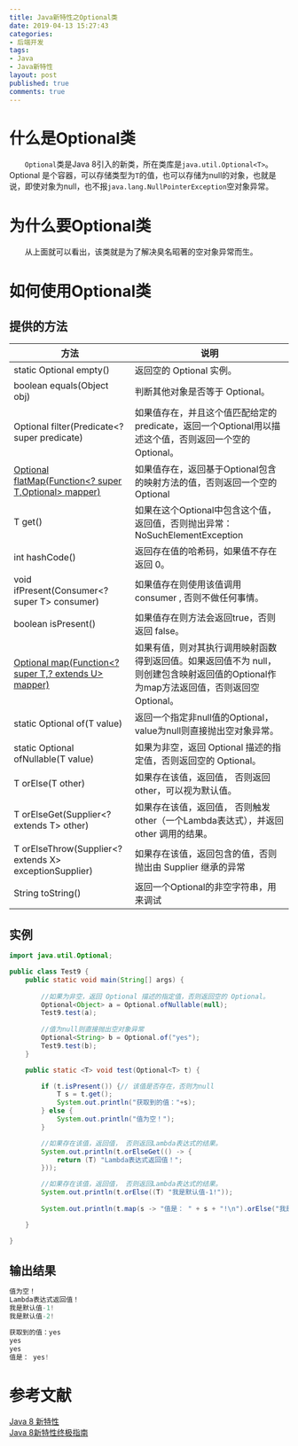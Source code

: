 ```yaml
---
title: Java新特性之Optional类
date: 2019-04-13 15:27:43
categories:
- 后端开发
tags:
- Java
- Java新特性
layout: post
published: true
comments: true
---
```


# 什么是Optional类

&emsp;&emsp;`Optional`类是Java 8引入的新类，所在类库是`java.util.Optional<T>`。Optional  是个容器，可以存储类型为`T`的值，也可以存储为null的对象，也就是说，即使对象为null，也不报`java.lang.NullPointerException`空对象异常。   

# 为什么要Optional类

&emsp;&emsp;从上面就可以看出，该类就是为了解决臭名昭著的空对象异常而生。  

<!-- more -->

# 如何使用Optional类

## 提供的方法

| 方法 | 说明 |
| ---- | ------------------------------------------------------------ |
| static <T> Optional<T> empty()    | 返回空的 Optional 实例。   |
| boolean equals(Object obj)    | 判断其他对象是否等于 Optional。 |
| Optional<T> filter(Predicate<? super <T> predicate)   | 如果值存在，并且这个值匹配给定的 predicate，返回一个Optional用以描述这个值，否则返回一个空的Optional。 |
| <U> Optional<U> flatMap(Function<? super T,Optional<U>> mapper)    | 如果值存在，返回基于Optional包含的映射方法的值，否则返回一个空的Optional |
| T get()    | 如果在这个Optional中包含这个值，返回值，否则抛出异常：NoSuchElementException |
| int hashCode()    | 返回存在值的哈希码，如果值不存在 返回 0。  |
| void ifPresent(Consumer<? super T> consumer)    | 如果值存在则使用该值调用 consumer , 否则不做任何事情。 |
| boolean isPresent()    | 如果值存在则方法会返回true，否则返回 false。 |
| <U>Optional<U> map(Function<? super T,? extends U> mapper)    | 如果有值，则对其执行调用映射函数得到返回值。如果返回值不为 null，则创建包含映射返回值的Optional作为map方法返回值，否则返回空Optional。 |
|  static <T> Optional<T> of(T value)   |返回一个指定非null值的Optional，value为null则直接抛出空对象异常。 |
|  static <T> Optional<T> ofNullable(T value)   |如果为非空，返回 Optional 描述的指定值，否则返回空的 Optional。 |
| T orElse(T other)   | 如果存在该值，返回值， 否则返回 other，可以视为默认值。 |
| T orElseGet(Supplier<? extends T> other)   | 如果存在该值，返回值， 否则触发 other（一个Lambda表达式），并返回 other 调用的结果。 |
|  <X extends Throwable> T orElseThrow(Supplier<? extends X> exceptionSupplier)   |如果存在该值，返回包含的值，否则抛出由 Supplier 继承的异常 |
| String toString()   | 返回一个Optional的非空字符串，用来调试  |

## 实例

```java
import java.util.Optional;

public class Test9 {
	public static void main(String[] args) {
	
		//如果为非空，返回 Optional 描述的指定值，否则返回空的 Optional。
		Optional<Object> a = Optional.ofNullable(null);
		Test9.test(a);
		
		//值为null则直接抛出空对象异常
		Optional<String> b = Optional.of("yes");
		Test9.test(b);
	}

	public static <T> void test(Optional<T> t) {

		if (t.isPresent()) {// 该值是否存在，否则为null
			T s = t.get();
			System.out.println("获取到的值："+s);
		} else {
			System.out.println("值为空！");
		}

		//如果存在该值，返回值， 否则返回Lambda表达式的结果。
		System.out.println(t.orElseGet(() -> {
			return (T) "Lambda表达式返回值！";
		}));

		//如果存在该值，返回值， 否则返回Lambda表达式的结果。
		System.out.println(t.orElse((T) "我是默认值-1!"));
		
		System.out.println(t.map(s -> "值是： " + s + "!\n").orElse("我是默认值-2!\n"));

	}

}
```

## 输出结果

```verilog
值为空！
Lambda表达式返回值！
我是默认值-1!
我是默认值-2!

获取到的值：yes
yes
yes
值是： yes!
```

# 参考文献

[Java 8 新特性](http://www.runoob.com/java/java8-new-features.html)  
[Java 8新特性终极指南](http://www.importnew.com/11908.html)  
